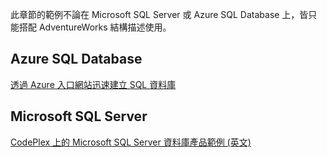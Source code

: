  此章節的範例不論在 Microsoft SQL Server 或 Azure SQL Database 上，皆只能搭配 AdventureWorks 結構描述使用。  
 
 ## <a name="azure-sql-database"></a>Azure SQL Database
 [透過 Azure 入口網站迅速建立 SQL 資料庫](https://azure.microsoft.com/documentation/articles/sql-database-get-started/)
 
 ## <a name="microsoft-sql-server"></a>Microsoft SQL Server 
 [CodePlex 上的 Microsoft SQL Server 資料庫產品範例 (英文)](http://msftdbprodsamples.codeplex.com/)